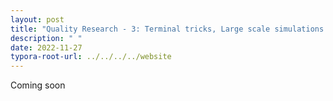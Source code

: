 ```yaml
---
layout: post
title: "Quality Research - 3: Terminal tricks, Large scale simulations and Habbit formation."
description: " "
date: 2022-11-27
typora-root-url: ../../../../website
---
```


Coming soon
